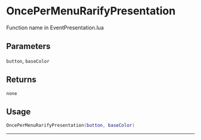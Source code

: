 # OncePerMenuRarifyPresentation
Function name in EventPresentation.lua
## Parameters
`button`, `baseColor`
## Returns
`none`
## Usage
```lua
OncePerMenuRarifyPresentation(button, baseColor)
```
---
